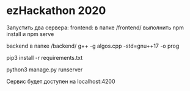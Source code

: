 # ezHackathon 2020
Запустить два сервера:
frontend:
в папке /frontend/
выполнить npm install и npm serve

backend
в папке /backend/
g++ -g algos.cpp -std=gnu++17  -o prog

pip3 install -r requirements.txt

python3 manage.py runserver

Сервис будет доступен на localhost:4200
